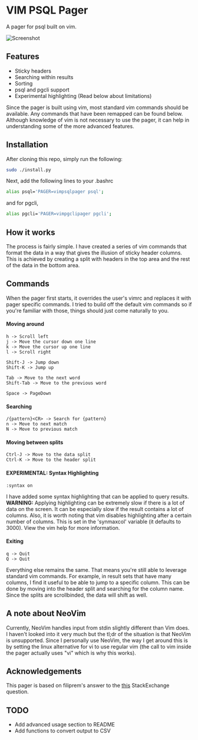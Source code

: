 # VIM PSQL Pager

A pager for psql built on vim.

![Screenshot](/../screenshots/screenshots/output.gif?raw=true)

## Features
- Sticky headers
- Searching within results
- Sorting
- psql and pgcli support
- Experimental highlighting (Read below about limitations)

Since the pager is built using vim, most standard vim commands should be available. Any commands that have been remapped can be found below. Although knowledge of vim is not necessary to use the pager, it can help in understanding some of the more advanced features.

## Installation
After cloning this repo, simply run the following:
```bash
sudo ./install.py
```

Next, add the following lines to your .bashrc
```bash
alias psql='PAGER=vimpsqlpager psql';
```
and for pgcli,

```bash
alias pgcli='PAGER=vimpgclipager pgcli';
```
## How it works
The process is fairly simple. I have created a series of vim commands that format the data in a way that gives the illusion of sticky header columns. This is achieved by creating a split with headers in the top area and the rest of the data in the bottom area.

## Commands
When the pager first starts, it overrides the user's vimrc and replaces it with pager specific commands. I tried to build off the default vim commands so if you're familiar with those, things should just come naturally to you.

#### Moving around
```
h -> Scroll left
j -> Move the cursor down one line
k -> Move the cursor up one line
l -> Scroll right

Shift-J -> Jump down
Shift-K -> Jump up

Tab -> Move to the next word
Shift-Tab -> Move to the previous word

Space -> PageDown
```

#### Searching
```
/{pattern}<CR> -> Search for {pattern}
n -> Move to next match
N -> Move to previous match
```

#### Moving between splits
```
Ctrl-J -> Move to the data split
Ctrl-K -> Move to the header split
```

#### EXPERIMENTAL: Syntax Highlighting
```
:syntax on
```
I have added some syntax highlighting that can be applied to query results. **WARNING:** Applying highlighting can be extremely slow if there is a lot of data on the screen. It can be especially slow if the result contains a lot of columns. Also, it is worth noting that vim disables highlighting after a certain number of columns. This is set in the 'synmaxcol' variable (it defaults to 3000). View the vim help for more information.

#### Exiting
```
q -> Quit
Q -> Quit
```

Everything else remains the same. That means you're still able to leverage standard vim commands. For example, in result sets that have many columns, I find it useful to be able to jump to a specific column. This can be done by moving into the header split and searching for the column name. Since the splits are scrollbinded, the data will shift as well.

## A note about NeoVim
Currently, NeoVim handles input from stdin slightly different than Vim does. I haven't looked into it very much but the tl;dr of the situation is that NeoVim is unsupported. Since I personally use NeoVim, the way I get around this is by setting the linux alternative for vi to use regular vim (the call to vim inside the pager actually uses "vi" which is why this works).

## Acknowledgements
This pager is based on filiprem's answer to the [this](http://unix.stackexchange.com/a/27840) StackExchange question.

## TODO
 - Add advanced usage section to README
 - Add functions to convert output to CSV
